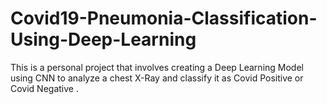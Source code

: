 # Covid19-Pneumonia-Classification-Using-Deep-Learning
This is a personal project that involves creating a Deep Learning Model using CNN to analyze a chest X-Ray and classify it as Covid Positive or Covid Negative .

